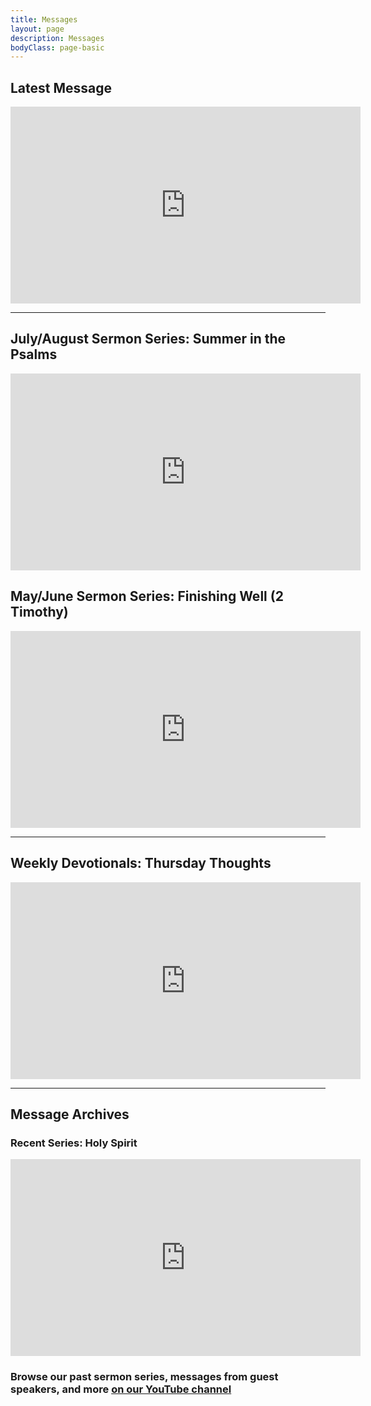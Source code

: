 ```yaml
---
title: Messages
layout: page
description: Messages
bodyClass: page-basic
---
```


## Latest Message
<iframe width="560" height="315" src="https://www.youtube.com/embed/7UPH0K81hV4" title="YouTube video player" frameborder="0" allow="accelerometer; autoplay; clipboard-write; encrypted-media; gyroscope; picture-in-picture; web-share" allowfullscreen></iframe>

-----

## July/August Sermon Series: Summer in the Psalms
<iframe width="560" height="315" src="https://www.youtube.com/embed/videoseries?list=PLyvmJflOnKP9k1R00qGS2h7_WtDZ8WCgL" title="YouTube video player" frameborder="0" allow="accelerometer; autoplay; clipboard-write; encrypted-media; gyroscope; picture-in-picture; web-share" allowfullscreen></iframe>

## May/June Sermon Series: Finishing Well (2 Timothy)
<iframe width="560" height="315" src="https://www.youtube.com/embed/videoseries?list=PLyvmJflOnKP99wVZjLSWqREirDkL6taBl" title="YouTube video player" frameborder="0" allow="accelerometer; autoplay; clipboard-write; encrypted-media; gyroscope; picture-in-picture; web-share" allowfullscreen></iframe>

-----

## Weekly Devotionals: Thursday Thoughts
<iframe width="560" height="315" src="https://www.youtube.com/embed/BmQ2bU95qC8" title="YouTube video player" frameborder="0" allow="accelerometer; autoplay; clipboard-write; encrypted-media; gyroscope; picture-in-picture; web-share" allowfullscreen></iframe>

-----

## Message Archives
### Recent Series: Holy Spirit
<iframe width="560" height="315" src="https://www.youtube.com/embed/videoseries?list=PLyvmJflOnKP-Qsbj6t50fS8wwb3_-1G3Z" title="YouTube video player" frameborder="0" allow="accelerometer; autoplay; clipboard-write; encrypted-media; gyroscope; picture-in-picture; web-share" allowfullscreen></iframe>

### Browse our past sermon series, messages from guest speakers, and more [on our YouTube channel](https://www.youtube.com/@bluecoursecommunitychurch/featured)
